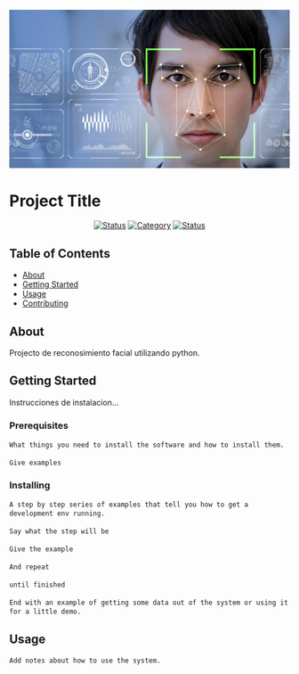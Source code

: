 <p align="center">
  <a href="" rel="noopener">
 <img src="./docs/banner.jpg" alt="Project logo"></a>
</p>

# Project Title
<div align="center">

  [![Status](https://img.shields.io/badge/status-active-success.svg)]()
  [![Category](https://img.shields.io/badge/category-machine_learning-red.svg)]()
  [![Status](https://img.shields.io/badge/title-name-informational.svg)]()

</div>

## Table of Contents

- [About](#about)
- [Getting Started](#getting_started)
- [Usage](#usage)
- [Contributing](../CONTRIBUTING.md)

## About <a name = "about"></a>

Projecto de reconosimiento facial utilizando python.

## Getting Started <a name = "getting_started"></a>

Instrucciones de instalacion...

### Prerequisites

```
What things you need to install the software and how to install them.

Give examples
```

### Installing

```
A step by step series of examples that tell you how to get a development env running.

Say what the step will be

Give the example

And repeat

until finished

End with an example of getting some data out of the system or using it for a little demo.
```

## Usage <a name = "usage"></a>

```
Add notes about how to use the system.
```
